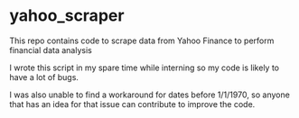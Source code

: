 # yahoo_scraper
This repo contains code to scrape data from Yahoo Finance to perform financial data analysis

I wrote this script in my spare time while interning so my code is likely to have a lot of bugs.

I was also unable to find a workaround for dates before 1/1/1970, so anyone that has an idea for that issue can contribute to improve the code.
